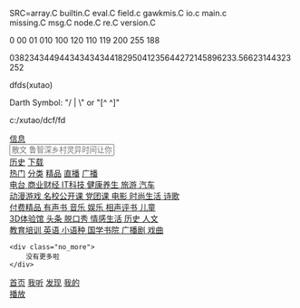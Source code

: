 SRC=array.C builtin.C eval.C field.c gawkmis.C io.c main.c\
        missing.C msg.C node.C re.C version.C

0 00 01 010 100 120 110 119 200 255
188

03823434494434343434418295041235644272145896233.56623144323252

dfds(xutao)

Darth Symbol: "/ | \\" or "[^ ^]"

c:/xutao/dcf/fd

<!DOCTYPE html>
<html lang="en">
<head>
    <meta charset="UTF-8">    <meta name="viewport"
          content="width=device-width, user-scalable=no, initial-scale=1.0, maximum-scale=1.0, minimum-scale=1.0">
    <meta http-equiv="X-UA-Compatible" content="ie=edge">
    <title>分类页</title>
    <link rel="stylesheet" href="reset.css">
    <link rel="stylesheet" href="zxx.css">
    <link rel="stylesheet" href="index.css">
</head>
<body>
<div class="pos">
    <div class="top ">
            <a href="#" class="xinxi">
                信息
                <i></i>
            </a>
            <div class="input dib">
                <from>
                    <input type="text" placeholder="散文 鲁智深乡村灵异时间让你..">
                </from>
            </div>
            <span class="top_r dib">
            <a href="#" class="lishi">历史</a>
            <a href="#" class="down">下载</a>
            <i class="content">&nbsp;</i>
        </span>
            <i class="content">&nbsp;</i>
        </div>
    <div class="nav ">
        <a href="#" class="nav_item ">热门</a>
        <a href="#" class="nav_item active">分类</a>
        <a href="#" class="nav_item">精品</a>
        <a href="#" class="nav_item">直播</a>
        <a href="#" class="nav_item">广播</a>
        <i class="content">&nbsp;</i>
    </div>
</div>
    <div class="mt86"></div>
    <div class="link_lists">
        <div class="lin_com">
            <a href="#" class="link_item">
                <i class="link_icon"></i>
                <span class="link_txt line">电台</span>
            </a>
            <a href="#" class="link_item">
                <i class="link_icon"></i>
                <span class="link_txt">商业财经</span>
            </a>
            <a href="#" class="link_item">
                <i class="link_icon"></i>
                <span class="link_txt line">IT科技</span>
            </a>
            <a href="#" class="link_item">
                <i class="link_icon"></i>
                <span class="link_txt">健康养生</span>
            </a>
            <a href="#" class="link_item">
                <i class="link_icon"></i>
                <span class="link_txt line">旅游</span>
            </a>
            <a href="#" class="link_item">
                <i class="link_icon"></i>
                <span class="link_txt">汽车</span>
            </a>
        </div>
        <div class="lin_com">
            <a href="#" class="link_item">
                <i class="link_icon"></i>
                <span class="link_txt line">动漫游戏</span>
            </a>
            <a href="#" class="link_item">
                <i class="link_icon"></i>
                <span class="link_txt">名校公开课</span>
            </a>
            <a href="#" class="link_item">
                <i class="link_icon"></i>
                <span class="link_txt line">党团课</span>
            </a>
            <a href="#" class="link_item">
                <i class="link_icon"></i>
                <span class="link_txt">电影</span>
            </a>
            <a href="#" class="link_item">
                <i class="link_icon"></i>
                <span class="link_txt line">时尚生活</span>
            </a>
            <a href="#" class="link_item">
                <i class="link_icon"></i>
                <span class="link_txt">诗歌</span>
            </a>
        </div>
        <div class="lin_com">
            <a href="#" class="link_item">
                <i class="link_icon"></i>
                <span class="link_txt line">付费精品</span>
            </a>
            <a href="#" class="link_item">
                <i class="link_icon"></i>
                <span class="link_txt">有声书</span>
            </a>
            <a href="#" class="link_item">
                <i class="link_icon"></i>
                <span class="link_txt line">音乐</span>
            </a>
            <a href="#" class="link_item">
                <i class="link_icon"></i>
                <span class="link_txt">娱乐</span>
            </a>
            <a href="#" class="link_item">
                <i class="link_icon"></i>
                <span class="link_txt line">相声评书</span>
            </a>
            <a href="#" class="link_item">
                <i class="link_icon"></i>
                <span class="link_txt">儿童</span>
            </a>
        </div>
        <div class="lin_com">
            <a href="#" class="link_item">
                <i class="link_icon"></i>
                <span class="link_txt line">3D体验馆</span>
            </a>
            <a href="#" class="link_item">
                <i class="link_icon"></i>
                <span class="link_txt">头条</span>
            </a>
            <a href="#" class="link_item">
                <i class="link_icon"></i>
                <span class="link_txt line">脱口秀</span>
            </a>
            <a href="#" class="link_item">
                <i class="link_icon"></i>
                <span class="link_txt">情感生活</span>
            </a>
            <a href="#" class="link_item">
                <i class="link_icon"></i>
                <span class="link_txt line">历史</span>
            </a>
            <a href="#" class="link_item">
                <i class="link_icon"></i>
                <span class="link_txt">人文</span>
            </a>
        </div>
        <div class="lin_com">
            <a href="#" class="link_item">
                <i class="link_icon"></i>
                <span class="link_txt line">教育培训</span>
            </a>
            <a href="#" class="link_item">
                <i class="link_icon"></i>
                <span class="link_txt">英语</span>
            </a>
            <a href="#" class="link_item">
                <i class="link_icon"></i>
                <span class="link_txt line">小语种</span>
            </a>
            <a href="#" class="link_item">
                <i class="link_icon"></i>
                <span class="link_txt">国学书院</span>
            </a>
            <a href="#" class="link_item">
                <i class="link_icon"></i>
                <span class="link_txt line">广播剧</span>
            </a>
            <a href="#" class="link_item">
                <i class="link_icon"></i>
                <span class="link_txt">戏曲</span>
            </a>
        </div>
    </div>

    <div class="no_more">
        没有更多啦
    </div>
   <div class="footer_fixe">
       <div class="footer">
           <a href="#" class="fixe_item">首页</a>
           <a href="#" class="fixe_item">我听</a>
           <a href="#" class="fixe_item"></a>
           <a href="#" class="fixe_item">发现</a>
           <a href="#" class="fixe_item">我的</a>
           <i class="content">&nbsp;</i>
       </div>
       <div class="bofang">
           <a href="#">播放</a>
       </div>
   </div>

</body>
</html>
